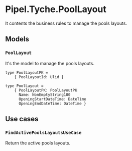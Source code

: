 # Pipel.Tyche.PoolLayout

It contents the business rules to manage the pools layouts.

## Models

### `PoolLayout`

It's the model to manage the pools layouts.

```f#
type PoolLayoutPK =
    { PoolLayoutId: Ulid }

type PoolLayout =
    { PoolLayoutPK: PoolLayoutPK
      Name: NonEmptyString100
      OpeningStartDateTime: DateTime
      OpeningEndDateTime: DateTime }
```

## Use cases

### `FindActivePoolsLayoutsUseCase`

Return the active pools layouts.